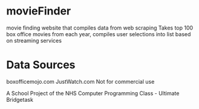 # movieFinder
movie finding website that compiles data from web scraping 
Takes top 100 box office movies from each year, compiles user selections into list based on streaming services

# Data Sources
boxofficemojo.com 
JustWatch.com
Not for commercial use

A School Project of the NHS Computer Programming Class - Ultimate Bridgetask